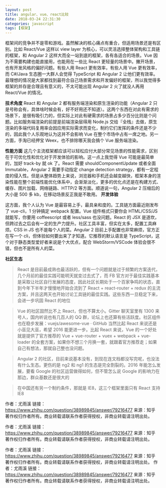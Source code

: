 ```yaml
---
layout: post
title: angular、vue、react比较
date: 2018-03-24 22:31:30
categories: javascript
tags: [框架]
---
```

框架间的竞争并不是零和游戏。虽然解决的核心痛点有重合，但适用场景还是有区别。比如 React/Vue 这样以 view layer 为核心，可以灵活选择整体架构和工具链的框架，和 Angular 2 这样大而全一站到底的框架，各有各适合的场景。Vue 因为不需要构建也能直接用，也能用在一些比 React 更轻量的场景中。撇开场景，也有开发风格的偏好问题。有些人用 React 更有效率，有些人用 Vue 更有效率，而 C#/Java 生态圈一大群人会觉得 TypeScript 和 Angular 2 让他们更有效率。最理想的情况是大家都找到最符合自己场景需求和开发偏好的框架，所以我觉得多框架的并存是合理且有意义的，不太可能出现 Angular 2 火了就没人再用 React/Vue 的情况。

**技术角度**
    React 和 Angular 2 都有服务端渲染和原生渲染的功能（Angular 2 只是号称会有，具体啥时候会有，好不好用还不知道）。这两个东西在对此有需求的场景下，是很有吸引力的，但实际上对此有硬需求的场景占多少百分比则是个问题。比如服务端渲染的前提是前端渲染层得用 Node.js 交给『全栈』去做，原生渲染的多端代码复用率会因应用实际需求而变化，制约它们发挥的条件还是不少的，因此我个人乐观地认为这并不会影响 Vue 在整个市场中占有一席之地。另一方面，手淘已经押宝 Weex，也不排除哪天我会搞个 Vue 服务端渲染。

 **性能方面**
    这几个主流框架都应该可以轻松应付大部分常见场景的性能需求，区别在于可优化性和优化对于开发体验的影响。这一点上我觉得 Vue 可能是最简单的，加好 track-by 就 ok 了。React 需要 shouldComponentUpdate 或者全面 Immutable，Angular 2 需要手动指定 change detection strategy，都有一定程度的侵入性。但是从整体趋势上来说，浏览器和手机还会越变越快，框架本身的渲染性能在整个前端性能优化体系中，会渐渐淡化，更多的优化点还是在构建方式、缓存、图片加载、网络链路、HTTP/2 等方面。顺道说一句，Angular 2 压缩后的大小是 500 多 kb，在移动场景反正我是不敢用。
**开发体验**

这方面，我个人认为 Vue 是最容易上手，最具亲和度的。工具链方面最近刚发布了 vue-cli，1 分钟搞定 webpack 配置。Vue 组件格式只要你会 HTML/CSS/JS 就能写，你要用 coffeescript 或者 less/sass 也没问题。React 的 JSX 是道坎，但跨过去之后会有一定的生产力提升。社区工具丰富，但实在太多，配置工具麻烦。CSS in JS 也不是每个人的菜。Angular 2 目前上手配置也非常麻烦，官方正在写一个 cli，但体验如何要出来了才知道。它推荐的默认语言是 TypeScript，这个对于静态类型爱好者来说是个大优点，配合 WebStorm/VSCode 体验会很不错，但也不是所有人的菜。

**社区生态**
>React 是目前最成熟也最活跃的，但有一个问题就是过于频繁的方案迭代，几个月前的最佳实践可能明天就变过去式了，而 FB 官方对于最佳实践基本是采取让社区自行发展的态度，因此社区长期处于一个百家争鸣的状态，直到今年下半年才慢慢地开始合流到了 React + react-router + redux 的主流方案，并且这两天也开始讨论工具链的最佳实践。这些东西一旦稳定下来，会进一步巩固 React 的地位

>Vue 的社区固然比不上 React，但也不算太小。Gitter 聊天室里有 1300 来号人，国内听说也有几百人的 QQ 群，论坛上也还算有些活跃度。社区组件也在稳步发展：vuejs/awesome-vue · GitHub 当然比起 React 来说还是小巫见大巫，希望 2016 能更进一步。比起 React 来说，Vue 的一个好处就是提供了官方推荐的 Vue + vue-router + vuex + webpack + vue-loader 的全套方案，如果你不想三个月换一套，就跟着官方推荐走；如果自己有想法，那就自己整也没问题。

>Angular 2 的社区，目前来说基本没有，到现在连文档都没写完呢，也没法有什么生态。更伤的是 ng2 和 ng1 的生态是完全割裂的。2016 年能怎么发展，要看 Google 的社区运营做得如何，但不管怎么说 Google 的影响力在那边，群众基数还是很大的

>在中国还有另一个制约条件，那就是 IE8，这三个框架里面只有 React 支持 IE8


作者：尤雨溪
链接：https://www.zhihu.com/question/38989845/answer/79216477
来源：知乎
著作权归作者所有。商业转载请联系作者获得授权，非商业转载请注明出处。

作者：尤雨溪
链接：https://www.zhihu.com/question/38989845/answer/79216477
来源：知乎
著作权归作者所有。商业转载请联系作者获得授权，非商业转载请注明出处。

作者：尤雨溪
链接：https://www.zhihu.com/question/38989845/answer/79216477
来源：知乎
著作权归作者所有。商业转载请联系作者获得授权，非商业转载请注明出处。
作者：尤雨溪
链接：https://www.zhihu.com/question/38989845/answer/79216477
来源：知乎
著作权归作者所有。商业转载请联系作者获得授权，非商业转载请注明出处。